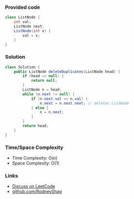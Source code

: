 ### Provided code

```java
class ListNode {
    int val;
    ListNode next;
    ListNode(int x) {
        val = x;
    }
}
```

### Solution

```java
class Solution {
    public ListNode deleteDuplicates(ListNode head) {
        if (head == null) {
            return null;
        }
        ListNode n = head;
        while (n.next != null) {
            if (n.next.val == n.val) {
                n.next = n.next.next; // deletes ListNode
            } else {
                n = n.next;
            }
        }
        return head;
    }
}
```

### Time/Space Complexity

-  Time Complexity: O(n)
- Space Complexity: O(1)

### Links

- [Discuss on LeetCode](https://leetcode.com/problems/remove-duplicates-from-sorted-list/discuss/458403)
- [github.com/RodneyShag](https://github.com/RodneyShag)
